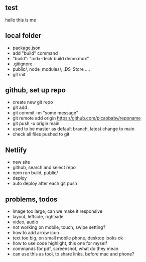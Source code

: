 ## test 
hello
this is me 



## local folder
- package.json
- add "build" command
- "build": "mdx-deck build demo.mdx"
- .gitignore
- public/, node_modules/, .DS_Store ....
- git init




## github, set up repo

- create new git repo
- git add .
- git commit -m "some message"
- git remote add origin https://github.com/picaobaby/reponame
- git push -u origin main
- used to be master as default branch, latest change to main
- check all files pushed to git




## Netlify

- new site
- github, search and select repo
- npm run build, public/
- deploy
- auto deploy after each git push




## problems, todos

- image too large, can we make it responsive
- layout, leftside, rightside
- video, audio
- not working on mobile, touch, swipe setting?
- how to add arrow icon
- text too big, on small mobile phone, desktop looks ok
- how to use code highlight, this one for myself
- commands for pdf, screenshot, what do they mean
- can use this as tool, to share links, before mac and phone?
